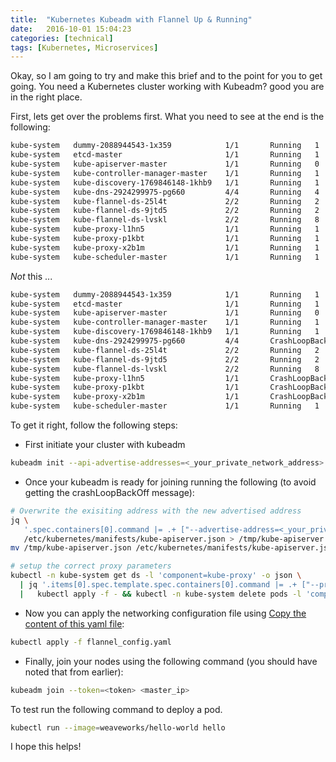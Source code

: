 ```yaml
---
title:  "Kubernetes Kubeadm with Flannel Up & Running"
date:   2016-10-01 15:04:23
categories: [technical]
tags: [Kubernetes, Microservices]
---
```



Okay, so I am going to try and make this brief and to the point for you to get going. You need a Kubernetes cluster working with Kubeadm? good you are in the right place.

First, lets get over the problems first. What you need to see at the end is the following:

```bash
kube-system   dummy-2088944543-1x359            1/1       Running   1          1d
kube-system   etcd-master                       1/1       Running   1          1d
kube-system   kube-apiserver-master             1/1       Running   0          1d
kube-system   kube-controller-manager-master    1/1       Running   1          1d
kube-system   kube-discovery-1769846148-1khb9   1/1       Running   1          1d
kube-system   kube-dns-2924299975-pg660         4/4       Running   4          1d
kube-system   kube-flannel-ds-25l4t             2/2       Running   2          1d
kube-system   kube-flannel-ds-9jtd5             2/2       Running   2          1d
kube-system   kube-flannel-ds-lvskl             2/2       Running   8          1d
kube-system   kube-proxy-l1hn5                  1/1       Running   1          1d
kube-system   kube-proxy-p1kbt                  1/1       Running   1          1d
kube-system   kube-proxy-x2b1m                  1/1       Running   1          1d
kube-system   kube-scheduler-master             1/1       Running   1          1d
```
*Not*  this ...

```bash
kube-system   dummy-2088944543-1x359            1/1       Running   1          1d
kube-system   etcd-master                       1/1       Running   1          1d
kube-system   kube-apiserver-master             1/1       Running   0          1d
kube-system   kube-controller-manager-master    1/1       Running   1          1d
kube-system   kube-discovery-1769846148-1khb9   1/1       Running   1          1d
kube-system   kube-dns-2924299975-pg660         4/4       CrashLoopBackOff   4          1d
kube-system   kube-flannel-ds-25l4t             2/2       Running   2          1d
kube-system   kube-flannel-ds-9jtd5             2/2       Running   2          1d
kube-system   kube-flannel-ds-lvskl             2/2       Running   8          1d
kube-system   kube-proxy-l1hn5                  1/1       CrashLoopBackOff   1          1d
kube-system   kube-proxy-p1kbt                  1/1       CrashLoopBackOff   1          1d
kube-system   kube-proxy-x2b1m                  1/1       CrashLoopBackOff   1          1d
kube-system   kube-scheduler-master             1/1       Running   1          1d
```


To get it right, follow the following steps:

- First initiate your cluster with kubeadm

```bash
kubeadm init --api-advertise-addresses=<_your_private_network_address> --pod-network-cidr=10.244.0.0/16
```
- Once your kubeadm is ready for joining running the following (to avoid getting the crashLoopBackOff message):

```bash
# Overwrite the exisiting address with the new advertised address
jq \
   '.spec.containers[0].command |= .+ ["--advertise-address=<_your_private_network_address>"]' \
   /etc/kubernetes/manifests/kube-apiserver.json > /tmp/kube-apiserver.json
mv /tmp/kube-apiserver.json /etc/kubernetes/manifests/kube-apiserver.json

# setup the correct proxy parameters
kubectl -n kube-system get ds -l 'component=kube-proxy' -o json \
  | jq '.items[0].spec.template.spec.containers[0].command |= .+ ["--proxy-mode=userspace"]' \
  |   kubectl apply -f - && kubectl -n kube-system delete pods -l 'component=kube-proxy'

```

- Now you can apply the networking configuration file using [Copy the content of this yaml file](https://github.com/coreos/flannel/blob/master/Documentation/kube-flannel.yml):

```bash
kubectl apply -f flannel_config.yaml
```
- Finally, join your nodes using the following command (you should have noted that from earlier):

```bash
kubeadm join --token=<token> <master_ip>
```

To test run the following command to deploy a pod.

```bash
kubectl run --image=weaveworks/hello-world hello
```
I hope this helps!

